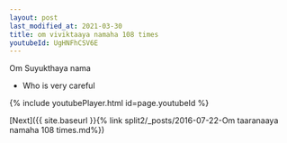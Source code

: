 ```yaml
---
layout: post
last_modified_at: 2021-03-30
title: om viviktaaya namaha 108 times
youtubeId: UgHNFhCSV6E
---
```

 
 
Om Suyukthaya nama 
 
 -  Who is very careful 
 
  
 
  
 
 
 
 
 
 


{% include youtubePlayer.html id=page.youtubeId %}
 
[Next]({{ site.baseurl }}{% link  split2/_posts/2016-07-22-Om taaranaaya namaha 108 times.md%})
 
